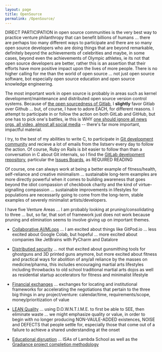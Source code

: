 ```yaml
---
layout: page
title: OpenSource
permalink: /OpenSource/
---
```


DIRECT PARTICIPATION in open source communities is the very best way to practice venture philanthropy that can benefit billions of humans ... there are perhaps too many different ways to participate and there are so many open source developers who are doing things that are beyond remarkable, definitely beyond the achievements of celebrities and maybe, in some cases, beyond even the achievements of Olympic athletes, ie its not that open source developers are better, rather this is an assertion that their efforts have more positive impact upon the lives of more people. There is no higher calling for me than the world of open source ... not just open source software, bot especially open source education and open source knowledge engineering.

The most important work in open source is probably in areas such as kernel development/maintenance and distributed open source version control systems. Because of [the open sourcedness of Gitlab](https://about.gitlab.com/), I **slightly** favor Gitlab over Github ... but, of course, I have to adore EACH, for different reasons. I attempt to participate in or follow the action on both GitLab and GitHub, but one has to pick one's battles, ie this is WHY [one should ignore all news orgs, all video, almost all social media](http://markbruns.github.io/propaganda/2021/01/07/avoid-propaganda-dont-read-again-list.html) -- there's far more important, impactful material.

I try, to the best of my abilities to write C, to participate in [Git development community](https://git.github.io/) and recieve a lot of emails from the listserv every day to follow the action.  Of course, Ruby on Rails is *bit* easier to follow than than a conversation in C about Git internals, so I find the [GitLab development repository](https://gitlab.com/gitlab-com/www-gitlab-com), particular the [Issues Boards](https://gitlab.com/gitlab-com/www-gitlab-com/-/boards), as REQUIRED READING

Of course, one can always work at being a better example of fitness/health, self-reliance and creative minimalism ... sustainable long-term examples are more directly powerful when it comes to building awareness that goes beyond the idiot compassion of checkbook charity and the kind of virtue-signalling compassion ... sustainable improvements in lifestyles for populations are necessarily going to come from the long-term, stable examples of severely minimalist artists/developers.




I have five Venture Areas ... I am probably looking at pruning/consolidating to three ... but, so far, that sort of framework just does not work because pruning and elimination seems to involve giving up on important themes.

  * [Collaborative AI/MLops](http://markbruns.github.io/collaborativeai/2017/12/15/Collaborative-AI.html) ... I am excited about things like GitPod.io ... less excited about Google Colab, but hopeful ... more excited about companies like JetBrains with PyCharm and Datalore

  * [Distributied security](http://markbruns.github.io/distsec/2017/11/15/Distributed-Security.html) ... not that excited about gunsmithing tools for ghostguns and 3D printed guns anymore, but more excited about fitness and practical ways for abolition of any/all reliance by the masses on medicine/pharma, this includes encouraging martial arts lifestyles including throwbacks to old school traditional martial arts dojos as well as residential startup accelerators for fitness and minimalist lifestyle

  * [Financial exchanges](http://markbruns.github.io/fintech/2017/10/15/Financial-Technology.html) ... exchanges for locating and institutional frameworks for accelerating the negotiations that pertain to the three big things in any project/venture: calendar/time, requirements/scope, money/prioritization of value

  * [LEAN Quality](http://markbruns.github.io/leanquality/2017/09/15/Lean-Quality.html) ... using D.O.W.N.T.I.M.E. to first be able to SEE, then eliminate waste ... we might emphasize quality or value, in order to begin with no longer producing NON-VAULE-ADDED existences, NOISE and DEFECTS that people settle for, especially those that come out of a failure to achieve a shared understanding at the onset

  * [Educational disruption](http://markbruns.github.io/edtech/2017/09/15/Education-Technology.html) ... ISAs of Lambda School as well as the [Gradiance project completion methodology](https://www.gradiance.com/tutorials.html)


